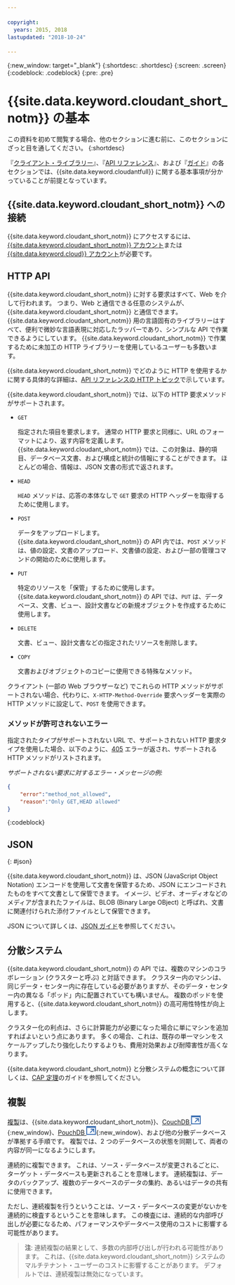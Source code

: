 ```yaml
---

copyright:
  years: 2015, 2018
lastupdated: "2018-10-24"

---
```


{:new_window: target="_blank"}
{:shortdesc: .shortdesc}
{:screen: .screen}
{:codeblock: .codeblock}
{:pre: .pre}

<!-- Acrolinx: 2018-05-07 -->

# {{site.data.keyword.cloudant_short_notm}} の基本

この資料を初めて閲覧する場合、他のセクションに進む前に、このセクションにざっと目を通してください。
{:shortdesc}

『[クライアント・ライブラリー](../libraries/index.html#-client-libraries)』、『[API リファレンス](../api/index.html#-api-reference)』、および『[ガイド](../guides/acurl.html#authorized-curl-acurl-)』の各セクションでは、{{site.data.keyword.cloudantfull}} に関する基本事項が分かっていることが前提となっています。

## {{site.data.keyword.cloudant_short_notm}} への接続

{{site.data.keyword.cloudant_short_notm}} にアクセスするには、[{{site.data.keyword.cloudant_short_notm}} アカウント](../api/account.html)または [{{site.data.keyword.cloud}} アカウント](../offerings/bluemix.html)が必要です。

## HTTP API

{{site.data.keyword.cloudant_short_notm}} に対する要求はすべて、Web を介して行われます。
つまり、Web と通信できる任意のシステムが、{{site.data.keyword.cloudant_short_notm}} と通信できます。
{{site.data.keyword.cloudant_short_notm}} 用の言語固有のライブラリーはすべて、便利で微妙な言語表現に対応したラッパーであり、シンプルな API で作業できるようにしています。
{{site.data.keyword.cloudant_short_notm}} で作業するために未加工の HTTP ライブラリーを使用しているユーザーも多数います。

{{site.data.keyword.cloudant_short_notm}} でどのように HTTP を使用するかに関する具体的な詳細は、[API リファレンスの HTTP トピック](../api/http.html)で示しています。

{{site.data.keyword.cloudant_short_notm}} では、以下の HTTP 要求メソッドがサポートされます。

-   `GET`

    指定された項目を要求します。
    通常の HTTP 要求と同様に、URL のフォーマットにより、返す内容を定義します。
    {{site.data.keyword.cloudant_short_notm}} では、この対象は、静的項目、データベース文書、および構成と統計の情報にすることができます。
    ほとんどの場合、情報は、JSON 文書の形式で返されます。

-   `HEAD`

    `HEAD` メソッドは、応答の本体なしで `GET` 要求の HTTP ヘッダーを取得するために使用します。

-   `POST`

    データをアップロードします。
    {{site.data.keyword.cloudant_short_notm}} の API 内では、`POST` メソッドは、値の設定、文書のアップロード、文書値の設定、および一部の管理コマンドの開始のために使用します。

-   `PUT`

    特定のリソースを「保管」するために使用します。
    {{site.data.keyword.cloudant_short_notm}} の API では、`PUT` は、データベース、文書、ビュー、設計文書などの新規オブジェクトを作成するために使用します。

-   `DELETE`

    文書、ビュー、設計文書などの指定されたリソースを削除します。

-   `COPY`

    文書およびオブジェクトのコピーに使用できる特殊なメソッド。

クライアント (一部の Web ブラウザーなど) でこれらの HTTP メソッドがサポートされない場合、代わりに、`X-HTTP-Method-Override` 要求ヘッダーを実際の HTTP メソッドに設定して、`POST` を使用できます。

### メソッドが許可されないエラー

指定されたタイプがサポートされない URL で、サポートされない HTTP 要求タイプを使用した場合、以下のように、[405](../api/http.html#405) エラーが返され、サポートされる HTTP メソッドがリストされます。

_サポートされない要求に対するエラー・メッセージの例:_

```json
{
    "error":"method_not_allowed",
    "reason":"Only GET,HEAD allowed"
}
```
{:codeblock}

## JSON
{: #json}

{{site.data.keyword.cloudant_short_notm}} は、JSON (JavaScript Object Notation) エンコードを使用して文書を保管するため、JSON にエンコードされたものをすべて文書として保管できます。
イメージ、ビデオ、オーディオなどのメディアが含まれたファイルは、BLOB (Binary Large OBject) と呼ばれ、文書に関連付けられた添付ファイルとして保管できます。

JSON について詳しくは、[JSON ガイド](../guides/json.html)を参照してください。

<div id="distributed"></div>

## 分散システム

{{site.data.keyword.cloudant_short_notm}} の API では、複数のマシンのコラボレーション (クラスターと呼ぶ) と対話できます。
クラスター内のマシンは、同じデータ・センター内に存在している必要がありますが、そのデータ・センター内の異なる「ポッド」内に配置されていても構いません。
複数のポッドを使用すると、{{site.data.keyword.cloudant_short_notm}} の高可用性特性が向上します。

クラスター化の利点は、さらに計算能力が必要になった場合に単にマシンを追加すればよいという点にあります。
多くの場合、これは、既存の単一マシンをスケールアップしたり強化したりするよりも、費用対効果および耐障害性が高くなります。

{{site.data.keyword.cloudant_short_notm}} と分散システムの概念について詳しくは、[CAP 定理](../guides/cap_theorem.html)のガイドを参照してください。

## 複製

[複製](../api/replication.html)は、{{site.data.keyword.cloudant_short_notm}}、[CouchDB ![外部リンク・アイコン](../images/launch-glyph.svg "外部リンク・アイコン")](http://couchdb.apache.org/){:new_window}、[PouchDB ![外部リンク・アイコン](../images/launch-glyph.svg "外部リンク・アイコン")](http://pouchdb.com/){:new_window}、および他の分散データベースが準拠する手順です。
複製では、2 つのデータベースの状態を同期して、両者の内容が同一になるようにします。

連続的に複製できます。
これは、ソース・データベースが変更されるごとに、ターゲット・データベースも更新されることを意味します。
連続複製は、データのバックアップ、複数のデータベースのデータの集約、あるいはデータの共有に使用できます。

ただし、連続複製を行うということは、ソース・データベースの変更がないかを連続的に検査するということを意味します。
この検査には、連続的な内部呼び出しが必要になるため、パフォーマンスやデータベース使用のコストに影響する可能性があります。

>   **注**: 連続複製の結果として、多数の内部呼び出しが行われる可能性があります。
    これは、{{site.data.keyword.cloudant_short_notm}} システムのマルチテナント・ユーザーのコストに影響することがあります。
    デフォルトでは、連続複製は無効になっています。
